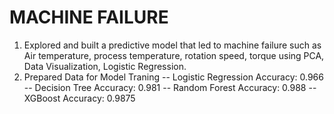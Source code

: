 # MACHINE FAILURE

1. Explored and built a predictive model that led to machine failure such
as Air temperature, process temperature, rotation speed, torque using
PCA, Data Visualization, Logistic Regression.
2. Prepared Data for Model Traning
    --  Logistic Regression Accuracy: 0.966
    --  Decision Tree Accuracy:       0.981
    --  Random Forest Accuracy:       0.988
    --  XGBoost Accuracy:             0.9875
